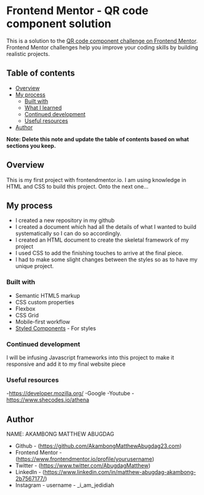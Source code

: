 # Frontend Mentor - QR code component solution

This is a solution to the [QR code component challenge on Frontend Mentor](https://www.frontendmentor.io/challenges/qr-code-component-iux_sIO_H). Frontend Mentor challenges help you improve your coding skills by building realistic projects. 

## Table of contents

- [Overview](#overview)
- [My process](#my-process)
  - [Built with](#built-with)
  - [What I learned](#what-i-learned)
  - [Continued development](#continued-development)
  - [Useful resources](#useful-resources)
- [Author](#author)


**Note: Delete this note and update the table of contents based on what sections you keep.**

## Overview
This is my first project with frontendmentor.io. I am using knowledge in HTML and CSS to build this project.
Onto the next one...

## My process
- I created a new repository in my github
- I created a document which had all the details of what I wanted to build systematically so I can do so accordingly.
- I created an HTML document to create the skeletal framework of my project
- I used CSS to add the finishing touches to arrive at the final piece.
- I had to make some slight changes between the styles so as to have my unique project.


### Built with

- Semantic HTML5 markup
- CSS custom properties
- Flexbox
- CSS Grid
- Mobile-first workflow
- [Styled Components](https://styled-components.com/) - For styles

### Continued development
I will be infusing Javascript frameworks into this project to make it responsive and add it to my final website piece

### Useful resources
-https://developer.mozilla.org/
-Google
-Youtube
-https://www.shecodes.io/athena

## Author
NAME: AKAMBONG MATTHEW ABUGDAG
- Github - (https://github.com/AkambongMatthewAbugdag23.com)
- Frontend Mentor - (https://www.frontendmentor.io/profile/yourusername)
- Twitter - (https://www.twitter.com/AbugdagMatthew)
- LinkedIn - (https://www.linkedin.com/in/matthew-abugdag-akambong-2b7567177/)
- Instagram - username - _i_am_jedidiah

